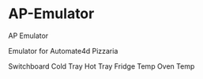 # AP-Emulator
AP Emulator

Emulator for Automate4d Pizzaria

Switchboard
Cold Tray
Hot Tray
Fridge Temp
Oven Temp